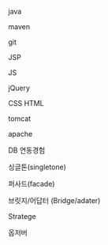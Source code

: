 java

maven

git

JSP

 JS

jQuery

CSS HTML

tomcat

apache

DB 연동경험

싱글톤(singletone)

퍼사드(facade)

브릿지/어답터 (Bridge/adater)

Stratege

옵저버